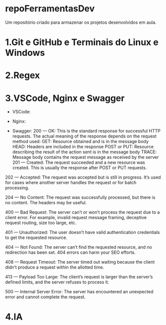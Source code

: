 # repoFerramentasDev
Um repositório criado para armazenar os projetos desenvolvidos em aula.

# 1.Git e GitHub e Terminais do Linux e Windows

# 2.Regex

# 3.VSCode, Nginx e Swagger
  - VSCode:

  - Nginx:

  - Swagger:
  200 — OK: This is the standard response for successful HTTP requests. The actual meaning of the response depends on the request method used:
    GET: Resource obtained and is in the message body
    HEAD: Headers are included in the response
    POST or PUT: Resource describing the result of the action sent is in the message body
    TRACE: Message body contains the request message as received by the server
    201 — Created: The request succeeded and a new resource was created. This is usually the response after POST or PUT requests. 

  202 — Accepted: The request was accepted but is still in progress. It’s used for cases where another server handles the request or for batch processing. 

  204 — No Content: The request was successfully processed, but there is no content. The headers may be useful. 

  400 — Bad Request: The server can’t or won’t process the request due to a client error. For example, invalid request message framing, deceptive request routing, size too large, etc.

  401 — Unauthorized: The user doesn’t have valid authentication credentials to get the requested resource.

  404 — Not Found: The server can’t find the requested resource, and no redirection has been set. 404 errors can harm your SEO efforts.

  408 — Request Timeout: The server timed out waiting because the client didn’t produce a request within the allotted time.

  413 — Payload Too Large: The client’s request is larger than the server’s defined limits, and the server refuses to process it.

  500 — Internal Server Error: The server has encountered an unexpected error and cannot complete the request.

# 4.IA